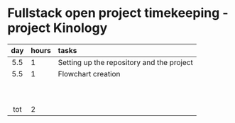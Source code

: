 # Fullstack open project timekeeping - project Kinology

| day | hours | tasks                                     |
| :-: | :---- | :---------------------------------------- |
| 5.5 | 1     | Setting up the repository and the project |
| 5.5 | 1     | Flowchart creation                        |
|     |       |                                           |
|     |       |                                           |
|     |       |                                           |
|     |       |                                           |
|     |       |                                           |
|     |       |                                           |
|     |       |                                           |
|     |       |                                           |
|     |       |                                           |
| tot | 2     |                                           |
